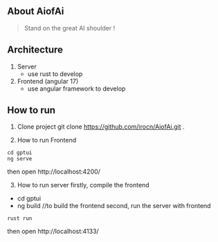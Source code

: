 ## About AiofAi
> Stand on the great AI shoulder !

## Architecture
1. Server
   - use rust to develop
2. Frontend (angular 17)
   - use angular framework to develop
## How to run
1. Clone project
git clone https://github.com/irocn/AiofAi.git .

2. How to run Frontend
```
cd gptui
ng serve
```
then open http://localhost:4200/ 

3. How to run server
firstly, compile the frontend
- cd gptui
-  ng build //to build the frontend
second, run the server with frontend
```
rust run 
```
then open http://localhost:4133/ 
